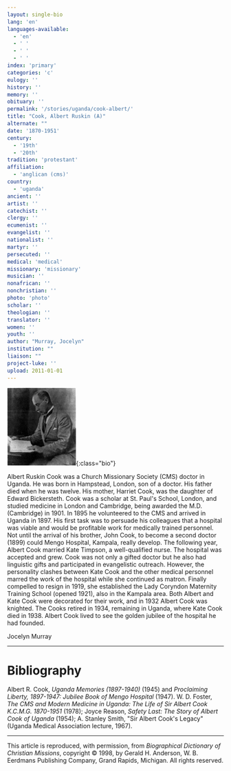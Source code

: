 ```yaml
---
layout: single-bio
lang: 'en'
languages-available:
  - 'en'
  - ' '
  - ' '
  - ' '
index: 'primary'
categories: 'c'
eulogy: ''
history: ''
memory: ''
obituary: ''
permalink: '/stories/uganda/cook-albert/'
title: "Cook, Albert Ruskin (A)"
alternate: ""
date: '1870-1951'
century:
  - '19th'
  - '20th'
tradition: 'protestant'
affiliation:
  - 'anglican (cms)'
country:
  - 'uganda'
ancient: ''
artist: ''
catechist: ''
clergy: ''
ecumenist: ''
evangelist: ''
nationalist: ''
martyr: ''
persecuted: ''
medical: 'medical'
missionary: 'missionary'
musician: ''
nonafrican: ''
nonchristian: ''
photo: 'photo'
scholar: ''
theologian: ''
translator: ''
women: ''
youth: ''
author: "Murray, Jocelyn"
institution: ""
liaison: ""
project-luke: ''
upload: 2011-01-01
---
```


![cook-albert](/images/bio-pics/uganda/cook-albert/cook-albert.jpg){:class="bio"}

Albert Ruskin Cook was a Church Missionary Society (CMS) doctor in Uganda. He was born in Hampstead, London, son of a doctor. His father died when he was twelve. His mother, Harriet Cook, was the daughter of Edward Bickersteth. Cook was a scholar at St. Paul's School, London, and studied medicine in London and Cambridge, being awarded the M.D. (Cambridge) in 1901. In 1895 he volunteered to the CMS and arrived in Uganda in 1897. His first task was to persuade his colleagues that a hospital was viable and would be profitable work for medically trained personnel. Not until the arrival of his brother, John Cook, to become a second doctor (1899) could Mengo Hospital, Kampala, really develop. The following year, Albert Cook married Kate Timpson, a well-qualified nurse. The hospital was accepted and grew. Cook was not only a gifted doctor but he also had linguistic gifts and participated in evangelistic outreach. However, the personality clashes between Kate Cook and the other medical personnel marred the work of the hospital while she continued as matron. Finally compelled to resign in 1919, she established the Lady Coryndon Maternity Training School (opened 1921), also in the Kampala area. Both Albert and Kate Cook were decorated for their work, and in 1932 Albert Cook was knighted. The Cooks retired in 1934, remaining in Uganda, where Kate Cook died in 1938. Albert Cook lived to see the golden jubilee of the hospital he had founded.

Jocelyn Murray

---

# Bibliography

Albert R. Cook, *Uganda Memories (1897-1940)* (1945) and *Proclaiming Liberty, 1897-1947: Jubilee Book of Mengo Hospital* (1947). W. D. Foster, *The CMS and Modern Medicine in Uganda: The Life of Sir Albert Cook K.C.M.G. 1870-1951* (1978); Joyce Reason, *Safety Last: The Story of Albert Cook of Uganda* (1954); A. Stanley Smith, "Sir Albert Cook's Legacy" (Uganda Medical Association lecture, 1967).

---

This article is reproduced, with permission, from *Biographical Dictionary of Christian Missions*, copyright © 1998, by Gerald H. Anderson, W. B. Eerdmans Publishing Company, Grand Rapids, Michigan. All rights reserved.
